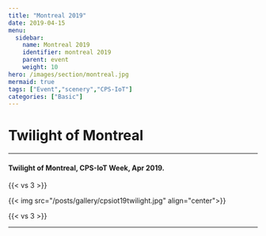 ```yaml
---
title: "Montreal 2019"
date: 2019-04-15
menu:
  sidebar:
    name: Montreal 2019
    identifier: montreal 2019
    parent: event
    weight: 10
hero: /images/section/montreal.jpg
mermaid: true
tags: ["Event","scenery","CPS-IoT"]
categories: ["Basic"]
---
```

# Twilight of Montreal

---

#### Twilight of Montreal, CPS-IoT Week, Apr 2019.

{{< vs 3 >}}

{{< img src="/posts/gallery/cpsiot19twilight.jpg" align="center">}}

{{< vs 3 >}}

---
